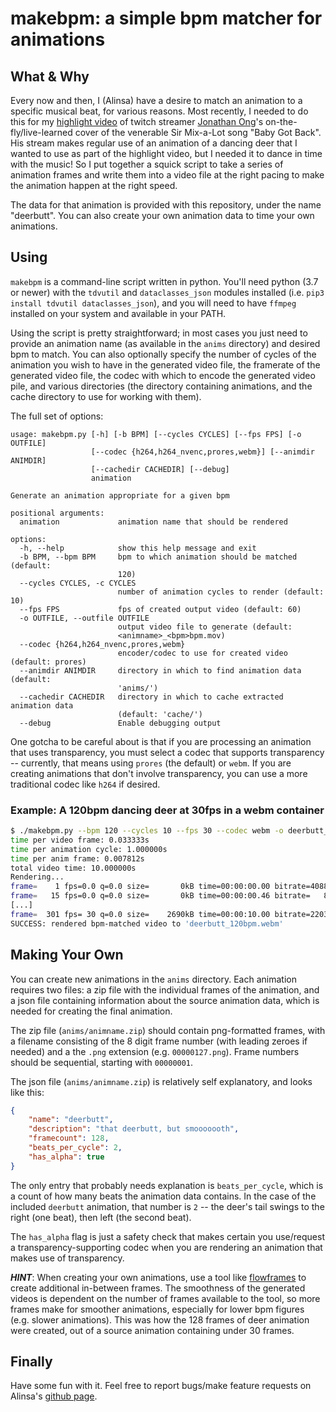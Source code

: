 # makebpm: a simple bpm matcher for animations

## What & Why

Every now and then, I (Alinsa) have a desire to match an animation to a specific musical beat, for various reasons. Most recently, I needed to do this for my [highlight video](https://www.youtube.com/watch?v=Gdi5vJvTZmQ) of twitch streamer [Jonathan Ong](https://twitch.tv/JonathanOng)'s on-the-fly/live-learned cover of the venerable Sir Mix-a-Lot song "Baby Got Back". His stream makes regular use of an animation of a dancing deer that I wanted to use as part of the highlight video, but I needed it to dance in time with the music! So I put together a squick script to take a series of animation frames and write them into a video file at the right pacing to make the animation happen at the right speed.

The data for that animation is provided with this repository, under the name "deerbutt". You can also create your own animation data to time your own animations.


## Using

`makebpm` is a command-line script written in python. You'll need python (3.7 or newer) with the `tdvutil` and `dataclasses_json` modules installed (i.e. `pip3 install tdvutil dataclasses_json`), and you will need to have `ffmpeg` installed on your system and available in your PATH.

Using the script is pretty straightforward; in most cases you just need to provide an animation name (as available in the `anims` directory) and desired bpm to match. You can also optionally specify the number of cycles of the animation you wish to have in the generated video file, the framerate of the generated video file, the codec with which to encode the generated video pile, and various directories (the directory containing animations, and the cache directory to use for working with them).

The full set of options:

```text
usage: makebpm.py [-h] [-b BPM] [--cycles CYCLES] [--fps FPS] [-o OUTFILE]
                  [--codec {h264,h264_nvenc,prores,webm}] [--animdir ANIMDIR]
                  [--cachedir CACHEDIR] [--debug]
                  animation

Generate an animation appropriate for a given bpm

positional arguments:
  animation             animation name that should be rendered

options:
  -h, --help            show this help message and exit
  -b BPM, --bpm BPM     bpm to which animation should be matched (default:
                        120)
  --cycles CYCLES, -c CYCLES
                        number of animation cycles to render (default: 10)
  --fps FPS             fps of created output video (default: 60)
  -o OUTFILE, --outfile OUTFILE
                        output video file to generate (default:
                        <animname>_<bpm>bpm.mov)
  --codec {h264,h264_nvenc,prores,webm}
                        encoder/codec to use for created video (default: prores)
  --animdir ANIMDIR     directory in which to find animation data (default:
                        'anims/')
  --cachedir CACHEDIR   directory in which to cache extracted animation data
                        (default: 'cache/')
  --debug               Enable debugging output
```

One gotcha to be careful about is that if you are processing an animation that uses transparency, you must select a codec that supports transparency -- currently, that means using `prores` (the default) or `webm`. If you are creating animations that don't involve transparency, you can use a more traditional codec like `h264` if desired.

### Example: A 120bpm dancing deer at 30fps in a webm container

```bash
$ ./makebpm.py --bpm 120 --cycles 10 --fps 30 --codec webm -o deerbutt_120bpm.webm deerbutt
time per video frame: 0.033333s
time per animation cycle: 1.000000s
time per anim frame: 0.007812s
total video time: 10.000000s
Rendering...
frame=    1 fps=0.0 q=0.0 size=       0kB time=00:00:00.00 bitrate=4088.0kbits/s
frame=   15 fps=0.0 q=0.0 size=       0kB time=00:00:00.46 bitrate=   8.7kbits/s
[...]
frame=  301 fps= 30 q=0.0 size=    2690kB time=00:00:10.00 bitrate=2203.1kbits/s
SUCCESS: rendered bpm-matched video to 'deerbutt_120bpm.webm'
```

## Making Your Own

You can create new animations in the `anims` directory. Each animation requires two files: a zip file with the individual frames of the animation, and a json file containing information about the source animation data, which is needed for creating the final animation.

The zip file (`anims/animname.zip`) should contain png-formatted frames, with a filename consisting of the 8 digit frame number (with leading zeroes if needed) and a the `.png` extension (e.g. `00000127.png`). Frame numbers should be sequential, starting with `00000001`.

The json file (`anims/animname.zip`) is relatively self explanatory, and looks like this:

```json
{
    "name": "deerbutt",
    "description": "that deerbutt, but smooooooth",
    "framecount": 128,
    "beats_per_cycle": 2,
    "has_alpha": true
}
```

The only entry that probably needs explanation is `beats_per_cycle`, which is a count of how many beats the animation data contains. In the case of the included `deerbutt` animation, that number is `2` -- the deer's tail swings to the right (one beat), then left (the second beat).

The `has_alpha` flag is just a safety check that makes certain you use/request a transparency-supporting codec when you are rendering an animation that makes use of transparency.

***HINT***: When creating your own animations, use a tool like [flowframes](https://github.com/n00mkrad/flowframes) to create additional in-between frames. The smoothness of the generated videos is dependent on the number of frames available to the tool, so more frames make for smoother animations, especially for lower bpm figures (e.g. slower animations). This was how the 128 frames of deer animation were created, out of a source animation containing under 30 frames.


## Finally

Have some fun with it. Feel free to report bugs/make feature requests on Alinsa's [github page](https://github.com/alinsavix/random-scripts/issues).
